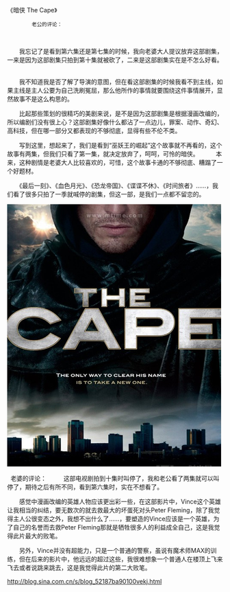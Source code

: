 《暗侠 The Cape》

			老公的评论：
 

　　我忘记了是看到第六集还是第七集的时候，我向老婆大人提议放弃这部剧集，一来是因为这部剧集只拍到第十集就被砍了，二来是这部剧集实在是不怎么好看。
 

　　我不知道我是否了解了导演的意图，但在看这部剧集的时候我看不到主线，如果主线是主人公要为自己洗刷冤屈，那么他所作的事情就要围绕这件事情展开，显然故事不是这么构思的。
 

　　比起那些策划的很精巧的美剧来说，是不是因为这部剧集是根据漫画改编的，所以编剧们没有很上心？这部剧集好像什么都沾了一点边儿，罪案、动作、奇幻、高科技，但在哪一部分又都表现的不够彻底，显得有些不伦不类。
 

　　写到这里，想起来了，我们是看到“巫妖王的崛起”这个故事就不再看的，这个故事有两集，但我们只看了第一集，就决定放弃了，呵呵，可怜的暗侠。
 
　　本来，这种剧情是老婆大人比较喜欢的，可惜，这个故事卡通的不够彻底、糟蹋了一个好题材。
 

　　《最后一刻》、《血色月光》、《恐龙帝国》、《谍谍不休》、《时间旅者》……，我们看了很多只拍了一季就喊停的剧集，但这一部，是我们一点都不留恋的。
 

![](./img/52187ba9ta8a65fd79290&690.jpg)

 
老婆的评论：
 
　　这部电视剧拍到十集时叫停了，我和老公看了两集就可以叫停了，期待之后有所不同，看到第六集时，实在不想看了。
 

　　感觉中漫画改编的英雄人物应该更出彩一些，在这部影片中，Vince这个英雄让我相当的纠结，要无数次的就去救最大的坏蛋死对头Peter
Fleming，除了我觉得主人公很变态之外，我想不出什么了……，要塑造的Vince应该是一个英雄，为了自己的名誉而去救Peter
Fleming那就是牺牲很多人的利益成全自己，这是我觉得此片最大的败笔。
 

　　另外，Vince并没有超能力，只是一个普通的警察，虽说有魔术师MAX的训练，但在后来的影片中，他远远的超过这些，我很难想象一个普通人在楼顶上飞来飞去或者说跳来跳去，这是我觉得此片的第二大败笔。
 							
		
http://blog.sina.com.cn/s/blog_52187ba90100vekj.html
